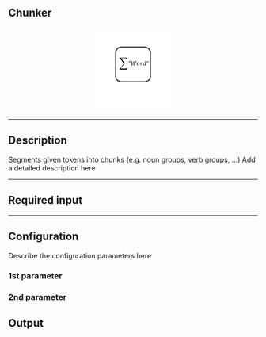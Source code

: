 ## Chunker

<p align="center"> 
    <img src="icon.png" width="150px;" class="pe-image-documentation"/>
</p>

***

## Description

Segments given tokens into chunks (e.g. noun groups, verb groups, ...)
Add a detailed description here

***

## Required input


***

## Configuration

Describe the configuration parameters here

### 1st parameter


### 2nd parameter

## Output